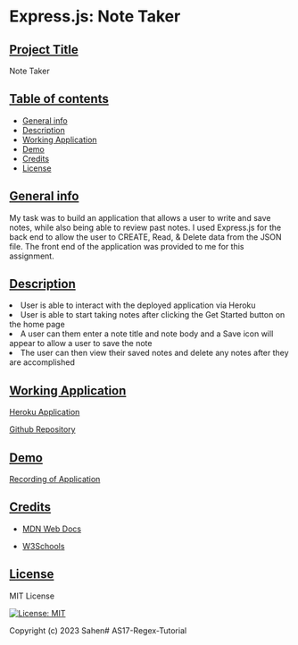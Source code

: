 # Express.js: Note Taker

## <ins>Project Title

Note Taker

## <ins>Table of contents

- [General info](#general-info)
- [Description](#description)
- [Working Application](#working-application)
- [Demo](#demo)
- [Credits](#credits)
- [License](#license)

## <ins>General info

My task was to build an application that allows a user to write and save notes, while also being able to review past notes. I used Express.js for the back end to allow the user to CREATE, Read, & Delete data from the JSON file. The front end of the application was provided to me for this assignment. 

## <ins>Description

<li>User is able to interact with the deployed application via Heroku</li>
<li>User is able to start taking notes after clicking the Get Started button on the home page</li>
<li>A user can them enter a note title and note body and a Save icon will appear to allow a user to save the note</li>
<li>The user can then view their saved notes and delete any notes after they are accomplished</li>

## <ins>Working Application

[Heroku Application](https://note-taker2024.herokuapp.com/)

[Github Repository](https://github.com/imjustSahen/AS11-Note-Taker)

## <ins>Demo

[Recording of Application](https://drive.google.com/file/d/1djn6Bc1l4-48oILf2lwg4j4BZPPL50Or/view?usp=sharing)

## <ins>Credits

- [MDN Web Docs](https://developer.mozilla.org/en-US/)

- [W3Schools](https://www.w3schools.com/)

## <ins>License

MIT License

[![License: MIT](https://img.shields.io/badge/License-MIT-yellow.svg)](https://opensource.org/licenses/MIT)

Copyright (c) 2023 Sahen# AS17-Regex-Tutorial
